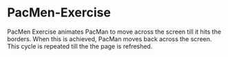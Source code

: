 # PacMen-Exercise
PacMen Exercise animates PacMan to move across the screen till it hits the borders. When this is achieved, PacMan moves back across the screen. This cycle is repeated till the the page is refreshed.
